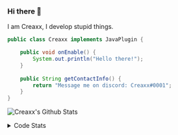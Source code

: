 ### Hi there 👋

I am Creaxx, I develop stupid things. 

```java
public class Creaxx implements JavaPlugin {

    public void onEnable() {
        System.out.println("Hello there!");
    }
    
    public String getContactInfo() {
        return "Message me on discord: Creaxx#0001";
    }
}
```

![Creaxx's Github Stats](https://github-readme-stats.vercel.app/api?username=CreaxxOG&show_icons=true&theme=dark&count_private=true)

<details>
  <summary>Code Stats</summary>

<!--START_SECTION:waka-->
![Code Time](http://img.shields.io/badge/Code%20Time-1%2C381%20hrs%2046%20mins-blue)

![Lines of code](https://img.shields.io/badge/From%20Hello%20World%20I%27ve%20Written-609.3%20thousand%20lines%20of%20code-blue)

**🐱 My GitHub Data** 

> 📦 104.0 kB Used in GitHub's Storage 
 > 
> 🏆 2,097 Contributions in the Year 2023
 > 
> 🚫 Not Opted to Hire
 > 
> 📜 4 Public Repositories 
 > 
> 🔑 3 Private Repositories 
 > 
**I'm a Night 🦉** 

```text
🌞 Morning                291 commits         ██░░░░░░░░░░░░░░░░░░░░░░░   07.13 % 
🌆 Daytime                1716 commits        ███████████░░░░░░░░░░░░░░   42.02 % 
🌃 Evening                1996 commits        ████████████░░░░░░░░░░░░░   48.87 % 
🌙 Night                  81 commits          ░░░░░░░░░░░░░░░░░░░░░░░░░   01.98 % 
```
📅 **I'm Most Productive on Saturday** 

```text
Monday                   507 commits         ███░░░░░░░░░░░░░░░░░░░░░░   12.41 % 
Tuesday                  574 commits         ████░░░░░░░░░░░░░░░░░░░░░   14.05 % 
Wednesday                606 commits         ████░░░░░░░░░░░░░░░░░░░░░   14.84 % 
Thursday                 632 commits         ████░░░░░░░░░░░░░░░░░░░░░   15.48 % 
Friday                   391 commits         ██░░░░░░░░░░░░░░░░░░░░░░░   09.57 % 
Saturday                 722 commits         ████░░░░░░░░░░░░░░░░░░░░░   17.68 % 
Sunday                   652 commits         ████░░░░░░░░░░░░░░░░░░░░░   15.96 % 
```


📊 **This Week I Spent My Time On** 

```text
💬 Programming Languages: 
Java                     1 hr 1 min          █████████████░░░░░░░░░░░░   53.67 % 
Kotlin                   30 mins             ███████░░░░░░░░░░░░░░░░░░   26.87 % 
XML                      16 mins             ████░░░░░░░░░░░░░░░░░░░░░   14.36 % 
YAML                     5 mins              █░░░░░░░░░░░░░░░░░░░░░░░░   05.01 % 
IDEA_MODULE              0 secs              ░░░░░░░░░░░░░░░░░░░░░░░░░   00.09 % 

🔥 Editors: 
IntelliJ                 1 hr 55 mins        █████████████████████████   100.00 % 
```

**I Mostly Code in Java** 

```text
Java                     57 repos            ███████████████████░░░░░░   76.00 % 
Kotlin                   10 repos            ███░░░░░░░░░░░░░░░░░░░░░░   13.33 % 
CSS                      2 repos             █░░░░░░░░░░░░░░░░░░░░░░░░   02.67 % 
JavaScript               2 repos             █░░░░░░░░░░░░░░░░░░░░░░░░   02.67 % 
EJS                      1 repo              ░░░░░░░░░░░░░░░░░░░░░░░░░   01.33 % 
```




 Last Updated on 08/07/2023 12:38:09 UTC
<!--END_SECTION:waka-->
</details>
